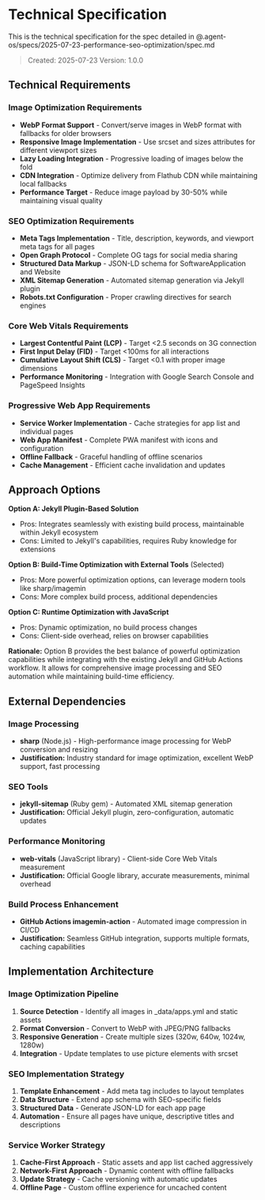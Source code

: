 # Technical Specification

This is the technical specification for the spec detailed in @.agent-os/specs/2025-07-23-performance-seo-optimization/spec.md

> Created: 2025-07-23
> Version: 1.0.0

## Technical Requirements

### Image Optimization Requirements
- **WebP Format Support** - Convert/serve images in WebP format with fallbacks for older browsers
- **Responsive Image Implementation** - Use srcset and sizes attributes for different viewport sizes
- **Lazy Loading Integration** - Progressive loading of images below the fold
- **CDN Integration** - Optimize delivery from Flathub CDN while maintaining local fallbacks
- **Performance Target** - Reduce image payload by 30-50% while maintaining visual quality

### SEO Optimization Requirements
- **Meta Tags Implementation** - Title, description, keywords, and viewport meta tags for all pages
- **Open Graph Protocol** - Complete OG tags for social media sharing
- **Structured Data Markup** - JSON-LD schema for SoftwareApplication and Website
- **XML Sitemap Generation** - Automated sitemap generation via Jekyll plugin
- **Robots.txt Configuration** - Proper crawling directives for search engines

### Core Web Vitals Requirements
- **Largest Contentful Paint (LCP)** - Target <2.5 seconds on 3G connection
- **First Input Delay (FID)** - Target <100ms for all interactions
- **Cumulative Layout Shift (CLS)** - Target <0.1 with proper image dimensions
- **Performance Monitoring** - Integration with Google Search Console and PageSpeed Insights

### Progressive Web App Requirements
- **Service Worker Implementation** - Cache strategies for app list and individual pages
- **Web App Manifest** - Complete PWA manifest with icons and configuration
- **Offline Fallback** - Graceful handling of offline scenarios
- **Cache Management** - Efficient cache invalidation and updates

## Approach Options

**Option A: Jekyll Plugin-Based Solution**
- Pros: Integrates seamlessly with existing build process, maintainable within Jekyll ecosystem
- Cons: Limited to Jekyll's capabilities, requires Ruby knowledge for extensions

**Option B: Build-Time Optimization with External Tools** (Selected)
- Pros: More powerful optimization options, can leverage modern tools like sharp/imagemin
- Cons: More complex build process, additional dependencies

**Option C: Runtime Optimization with JavaScript**
- Pros: Dynamic optimization, no build process changes
- Cons: Client-side overhead, relies on browser capabilities

**Rationale:** Option B provides the best balance of powerful optimization capabilities while integrating with the existing Jekyll and GitHub Actions workflow. It allows for comprehensive image processing and SEO automation while maintaining build-time efficiency.

## External Dependencies

### Image Processing
- **sharp** (Node.js) - High-performance image processing for WebP conversion and resizing
- **Justification:** Industry standard for image optimization, excellent WebP support, fast processing

### SEO Tools
- **jekyll-sitemap** (Ruby gem) - Automated XML sitemap generation
- **Justification:** Official Jekyll plugin, zero-configuration, automatic updates

### Performance Monitoring
- **web-vitals** (JavaScript library) - Client-side Core Web Vitals measurement
- **Justification:** Official Google library, accurate measurements, minimal overhead

### Build Process Enhancement
- **GitHub Actions imagemin-action** - Automated image compression in CI/CD
- **Justification:** Seamless GitHub integration, supports multiple formats, caching capabilities

## Implementation Architecture

### Image Optimization Pipeline
1. **Source Detection** - Identify all images in _data/apps.yml and static assets
2. **Format Conversion** - Convert to WebP with JPEG/PNG fallbacks
3. **Responsive Generation** - Create multiple sizes (320w, 640w, 1024w, 1280w)
4. **Integration** - Update templates to use picture elements with srcset

### SEO Implementation Strategy
1. **Template Enhancement** - Add meta tag includes to layout templates
2. **Data Structure** - Extend app schema with SEO-specific fields
3. **Structured Data** - Generate JSON-LD for each app page
4. **Automation** - Ensure all pages have unique, descriptive titles and descriptions

### Service Worker Strategy
1. **Cache-First Approach** - Static assets and app list cached aggressively
2. **Network-First Approach** - Dynamic content with offline fallbacks
3. **Update Strategy** - Cache versioning with automatic updates
4. **Offline Page** - Custom offline experience for uncached content
